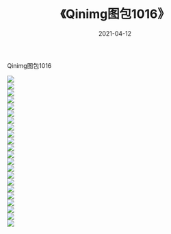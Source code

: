 ﻿---
layout: post
title:  《Qinimg图包1016》
date:   2021-04-12
img: http://imgx.orgx.ga/Qinimg图包/Qinimg图包1016/000.jpg
categories: [美女, 清纯, 唯美]
---

Qinimg图包1016

 ![](http://imgx.orgx.ga/Qinimg图包/Qinimg图包1016/001.jpg) <br>![](http://imgx.orgx.ga/Qinimg图包/Qinimg图包1016/002.jpg) <br>![](http://imgx.orgx.ga/Qinimg图包/Qinimg图包1016/003.jpg) <br>![](http://imgx.orgx.ga/Qinimg图包/Qinimg图包1016/004.jpg) <br>![](http://imgx.orgx.ga/Qinimg图包/Qinimg图包1016/005.jpg) <br>![](http://imgx.orgx.ga/Qinimg图包/Qinimg图包1016/006.jpg) <br>![](http://imgx.orgx.ga/Qinimg图包/Qinimg图包1016/007.jpg) <br>![](http://imgx.orgx.ga/Qinimg图包/Qinimg图包1016/008.jpg) <br>![](http://imgx.orgx.ga/Qinimg图包/Qinimg图包1016/009.jpg) <br>![](http://imgx.orgx.ga/Qinimg图包/Qinimg图包1016/010.jpg) <br>![](http://imgx.orgx.ga/Qinimg图包/Qinimg图包1016/011.jpg) <br>![](http://imgx.orgx.ga/Qinimg图包/Qinimg图包1016/012.jpg) <br>![](http://imgx.orgx.ga/Qinimg图包/Qinimg图包1016/013.jpg) <br>![](http://imgx.orgx.ga/Qinimg图包/Qinimg图包1016/014.jpg) <br>![](http://imgx.orgx.ga/Qinimg图包/Qinimg图包1016/015.jpg) <br>![](http://imgx.orgx.ga/Qinimg图包/Qinimg图包1016/016.jpg) <br>![](http://imgx.orgx.ga/Qinimg图包/Qinimg图包1016/017.jpg) <br>![](http://imgx.orgx.ga/Qinimg图包/Qinimg图包1016/018.jpg) <br>![](http://imgx.orgx.ga/Qinimg图包/Qinimg图包1016/019.jpg) <br>![](http://imgx.orgx.ga/Qinimg图包/Qinimg图包1016/020.jpg) <br>![](http://imgx.orgx.ga/Qinimg图包/Qinimg图包1016/021.jpg) <br>![](http://imgx.orgx.ga/Qinimg图包/Qinimg图包1016/022.jpg) <br>